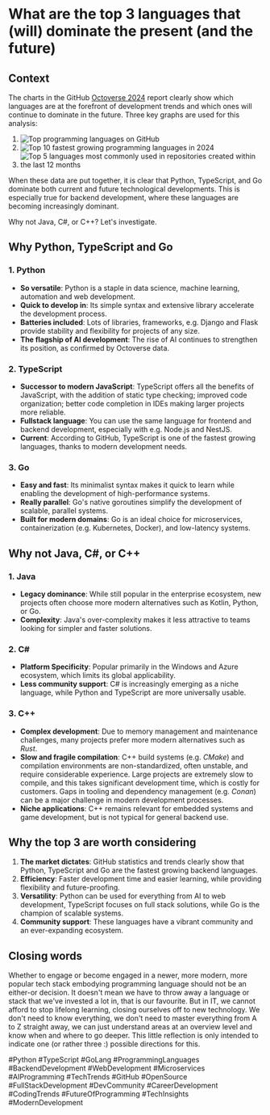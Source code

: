 # What are the top 3 languages that (will) dominate the present (and the future)

## Context

The charts in the GitHub [Octoverse 2024](https://github.blog/news-insights/octoverse/octoverse-2024/) report clearly show which languages are at the forefront of development trends and which ones will continue to dominate in the future. Three key graphs are used for this analysis:

1. ![Top programming languages on GitHub](https://github.blog/wp-content/uploads/2024/10/GitHub-Octoverse-2024-top-programming-languages.png)
2. ![Top 10 fastest growing programming languages in 2024](https://github.blog/wp-content/uploads/2024/10/GitHub-Octoverse-2024-fastest-growing-programming-languages.png)
3. ![Top 5 languages most commonly used in repositories created within the last 12 months](https://github.blog/wp-content/uploads/2024/10/GitHub-Octoverse-2024-most-commonly-used-programming-languages-1.png)

When these data are put together, it is clear that Python, TypeScript, and Go dominate both current and future technological developments. This is especially true for backend development, where these languages are becoming increasingly dominant.

Why not Java, C#, or C++? Let's investigate.

## Why Python, TypeScript and Go

### 1. Python

- **So versatile**: Python is a staple in data science, machine learning, automation and web development.
- **Quick to develop in**: Its simple syntax and extensive library accelerate the development process.
- **Batteries included**: Lots of libraries, frameworks, e.g. Django and Flask provide stability and flexibility for projects of any size.
- **The flagship of AI development**: The rise of AI continues to strengthen its position, as confirmed by Octoverse data.

### 2. TypeScript

- **Successor to modern JavaScript**: TypeScript offers all the benefits of JavaScript, with the addition of static type checking; improved code organization; better code completion in IDEs making larger projects more reliable.
- **Fullstack language**: You can use the same language for frontend and backend development, especially with e.g. Node.js and NestJS.
- **Current**: According to GitHub, TypeScript is one of the fastest growing languages, thanks to modern development needs.

### 3. Go

- **Easy and fast**: Its minimalist syntax makes it quick to learn while enabling the development of high-performance systems.
- **Really parallel**: Go's native goroutines simplify the development of scalable, parallel systems.
- **Built for modern domains**: Go is an ideal choice for microservices, containerization (e.g. Kubernetes, Docker), and low-latency systems.

## Why not Java, C#, or C++

### 1. Java

- **Legacy dominance**: While still popular in the enterprise ecosystem, new projects often choose more modern alternatives such as Kotlin, Python, or Go.
- **Complexity**: Java's over-complexity makes it less attractive to teams looking for simpler and faster solutions.

### 2. C#

- **Platform Specificity**: Popular primarily in the Windows and Azure ecosystem, which limits its global applicability.
- **Less community support**: C# is increasingly emerging as a niche language, while Python and TypeScript are more universally usable.

### 3. C++

- **Complex development**: Due to memory management and maintenance challenges, many projects prefer more modern alternatives such as *Rust*.
- **Slow and fragile compilation**: C++ build systems (e.g. *CMake*) and compilation environments are non-standardized, often unstable, and require considerable experience. Large projects are extremely slow to compile, and this takes significant development time, which is costly for customers. Gaps in tooling and dependency management (e.g. *Conan*) can be a major challenge in modern development processes.
- **Niche applications**: C++ remains relevant for embedded systems and game development, but is not typical for general backend use.

## Why the top 3 are worth considering

1. **The market dictates**: GitHub statistics and trends clearly show that Python, TypeScript and Go are the fastest growing backend languages.
2. **Efficiency**: Faster development time and easier learning, while providing flexibility and future-proofing.
3. **Versatility**: Python can be used for everything from AI to web development, TypeScript focuses on full stack solutions, while Go is the champion of scalable systems.
4. **Community support**: These languages have a vibrant community and an ever-expanding ecosystem.

## Closing words

Whether to engage or become engaged in a newer, more modern, more popular tech stack embodying programming language should not be an either-or decision. It doesn't mean we have to throw away a language or stack that we've invested a lot in, that is our favourite.
But in IT, we cannot afford to stop lifelong learning, closing ourselves off to new technology. We don't need to know everything, we don't need to master everything from A to Z straight away, we can just understand areas at an overview level and know when and where to go deeper. This little reflection is only intended to indicate one (or rather three :) possible directions for this.

#Python #TypeScript #GoLang #ProgrammingLanguages #BackendDevelopment
#WebDevelopment #Microservices #AIProgramming #TechTrends #GitHub
#OpenSource #FullStackDevelopment #DevCommunity #CareerDevelopment
#CodingTrends #FutureOfProgramming #TechInsights #ModernDevelopment